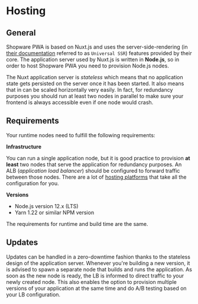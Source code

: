 # Hosting

## General

Shopware PWA is based on Nuxt.js and uses the server-side-rendering (in [their documentation](https://nuxtjs.org/guide/commands/#production-deployment) referred to as `Universal SSR`) features provided by their core. The application server used by Nuxt.js is written in **Node.js**, so in order to host Shopware PWA you need to provision Node.js nodes. 

The Nuxt application server is *stateless* which means that no application state gets persisted on the server once it has been started. It also means that in can be scaled horizontally very easily. In fact, for redundancy purposes you should run at least two nodes in parallel to make sure your frontend is always accessible even if one node would crash.

## Requirements

Your runtime nodes need to fulfill the following requirements:

**Infrastructure**

You can run a single application node, but it is good practice to provision **at least** two nodes that serve the application for redundancy purposes. An ALB (*application load balancer*) should be configured to forward traffic between those nodes. There are a lot of [hosting platforms](/landing/operations/deployment/#guides) that take all the configuration for you.

**Versions**

 * Node.js version 12.x (LTS)
 * Yarn 1.22 or similar NPM version

The requirements for runtime and build time are the same.

## Updates

Updates can be handled in a zero-downtime fashion thanks to the stateless design of the application server. Whenever you're building a new version, it is advised to spawn a separate node that builds and runs the application. As soon as the new node is ready, the LB is informed to direct traffic to your newly created node. This also enables the option to provision multiple versions of your application at the same time and do A/B testing based on your LB configuration.